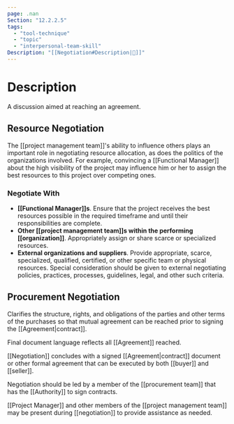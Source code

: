 ```yaml
---
page: .nan
Section: "12.2.2.5"
tags:
  - "tool-technique"
  - "topic"
  - "interpersonal-team-skill"
Description: "[[Negotiation#Description|📝]]"
---
```

# Description
A discussion aimed at reaching an agreement.
## Resource Negotiation
The [[project management team]]'s ability to influence others plays an important role in negotiating resource allocation, as does the politics of the organizations involved. For example, convincing a [[Functional Manager]] about the high visibility of the project may influence him or her to assign the best resources to this project over competing ones.
### Negotiate With
- **[[Functional Manager]]s**. Ensure that the project receives the best resources possible in the required timeframe and until their responsibilities are complete.
- **Other [[project management team]]s within the performing [[organization]]**. Appropriately assign or share scarce or specialized resources.
- **External organizations and suppliers**. Provide appropriate, scarce, specialized, qualified, certified, or other specific team or physical resources. Special consideration should be given to external negotiating policies, practices, processes, guidelines, legal, and other such criteria.
## Procurement Negotiation
Clarifies the structure, rights, and obligations of the parties and other terms of the purchases so that mutual agreement can be reached prior to signing the [[Agreement|contract]].

Final document language reflects all [[Agreement]] reached.

[[Negotiation]] concludes with a signed [[Agreement|contract]] document or other formal agreement that can be executed by both [[buyer]] and [[seller]].

Negotiation should be led by a member of the [[procurement team]] that has the [[Authority]] to sign contracts.

[[Project Manager]] and other members of the [[project management team]] may be present during [[negotiation]] to provide assistance as needed.